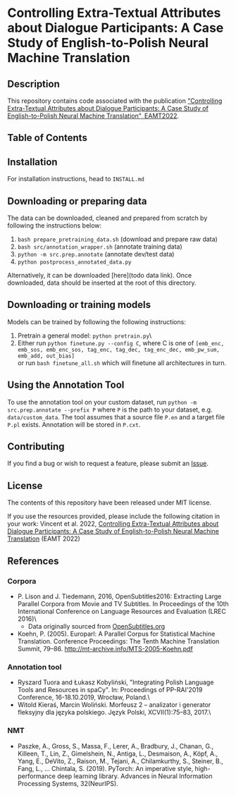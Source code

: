 # Controlling Extra-Textual Attributes about Dialogue Participants: A Case Study of English-to-Polish Neural Machine Translation

## Description
This repository contains code associated with the publication ["Controlling Extra-Textual Attributes about Dialogue Participants: A Case Study of English-to-Polish Neural Machine Translation", EAMT2022](https://aclanthology.org/2022.eamt-1.15/).
## Table of Contents

## Installation

For installation instructions, head to `INSTALL.md`

## Downloading or preparing data

The data can be downloaded, cleaned and prepared from scratch by following the instructions below:
1.  `bash prepare_pretraining_data.sh` (download and prepare raw data)
2.  `bash src/annotation_wrapper.sh` (annotate training data)
3.  `python -m src.prep.annotate` (annotate dev/test data)
4.  `python postprocess_annotated_data.py`

Alternatively, it can be downloaded [here](todo data link). Once downloaded, data should be inserted at the root of this directory.

## Downloading or training models

Models can be trained by following the following instructions:

1.  Pretrain a general model: `python pretrain.py`\
2.  Either run `python finetune.py --config C`, where C is one of `[emb_enc, emb_sos, emb_enc_sos, tag_enc, tag_dec, tag_enc_dec, emb_pw_sum, emb_add, out_bias]`\
or run `bash finetune_all.sh` which will finetune all architectures in turn.

## Using the Annotation Tool

To use the annotation tool on your custom dataset, run
```python -m src.prep.annotate --prefix P```
where `P` is the path to your dataset, e.g. `data/custom_data`. The tool assumes that a source file `P.en` and a target file `P.pl` exists. Annotation will be stored in `P.cxt`.

## Contributing

If you find a bug or wish to request a feature, please submit
an [Issue](https://github.com/st-vincent1/grammatical_agreement_eamt/issues/new/choose).

## License

The contents of this repository have been released under MIT license.

If you use the resources provided, please include the following citation in your work:
Vincent et al. 2022, [Controlling Extra-Textual Attributes about Dialogue Participants: A Case Study of English-to-Polish Neural Machine Translation](https://aclanthology.org/2022.eamt-1.15) (EAMT 2022)

## References

### Corpora
-   P. Lison and J. Tiedemann, 2016, OpenSubtitles2016: Extracting Large Parallel Corpora from Movie and TV Subtitles. In Proceedings of the 10th International Conference on Language Resources and Evaluation (LREC 2016)\
    -  Data originally sourced from [OpenSubtitles.org](http://www.opensubtitles.org/)
-   Koehn, P. (2005). Europarl: A Parallel Corpus for Statistical Machine Translation. Conference Proceedings: The Tenth Machine Translation Summit, 79–86. http://mt-archive.info/MTS-2005-Koehn.pdf
 
### Annotation tool
-   Ryszard Tuora and Łukasz Kobyliński, "Integrating Polish Language Tools and Resources in spaCy". In: Proceedings of PP-RAI'2019 Conference, 16-18.10.2019, Wrocław, Poland.\
-   Witold Kieraś, Marcin Woliński. Morfeusz 2 – analizator i generator fleksyjny dla języka polskiego. Język Polski, XCVII(1):75–83, 2017.\

### NMT
-   Paszke, A., Gross, S., Massa, F., Lerer, A., Bradbury, J., Chanan, G., Killeen, T., Lin, Z., Gimelshein, N., Antiga, L., Desmaison, A., Köpf, A., Yang, E., DeVito, Z., Raison, M., Tejani, A., Chilamkurthy, S., Steiner, B., Fang, L., … Chintala, S. (2019). PyTorch: An imperative style, high-performance deep learning library. Advances in Neural Information Processing Systems, 32(NeurIPS).
